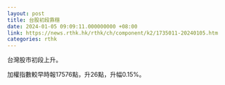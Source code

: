 ```yaml
---
layout: post
title: 台股初段靠穩
date: 2024-01-05 09:09:11.000000000 +08:00
link: https://news.rthk.hk/rthk/ch/component/k2/1735011-20240105.htm
categories: rthk
---
```


台灣股市初段上升。

加權指數較早時報17576點，升26點，升幅0.15%。
